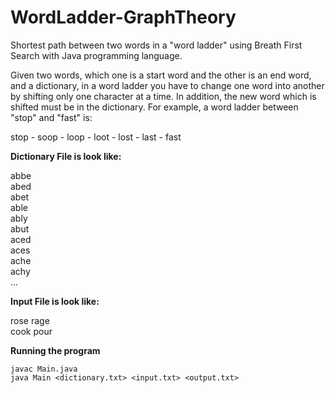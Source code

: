 # WordLadder-GraphTheory
Shortest path between two words in a "word ladder" using Breath First Search with Java programming language.

Given two words, which one is a start word and the other is an end word, and a dictionary, in a word ladder you have to change one word into another by shifting only one character at a time. In addition, the new word which is shifted must be in the dictionary. For example, a word ladder between 
"stop" and "fast" is:

stop - soop - loop - loot - lost - last - fast

<b>Dictionary File is look like:</b>

abbe <br />
abed <br />
abet <br />
able <br />
ably <br />
abut <br />
aced <br />
aces <br />
ache <br />
achy <br />
...  <br />

<b>Input File is look like: </b>

rose rage <br />
cook pour <br />


<b> Running the program </b>


```
javac Main.java
java Main <dictionary.txt> <input.txt> <output.txt>
```
